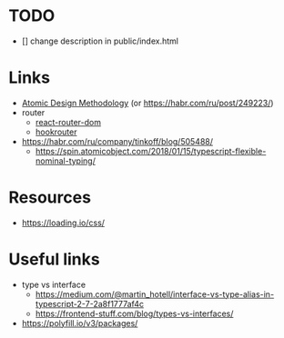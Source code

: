 # TODO

- [] change description in public/index.html

# Links

- [Atomic Design Methodology](https://atomicdesign.bradfrost.com/chapter-2/) (or https://habr.com/ru/post/249223/)
- router
  - [react-router-dom](https://reacttraining.com/react-router/web/guides/quick-start)
  - [hookrouter](https://github.com/Paratron/hookrouter#readme)
- https://habr.com/ru/company/tinkoff/blog/505488/
  - https://spin.atomicobject.com/2018/01/15/typescript-flexible-nominal-typing/

# Resources

- https://loading.io/css/

# Useful links

- type vs interface
  - https://medium.com/@martin_hotell/interface-vs-type-alias-in-typescript-2-7-2a8f1777af4c
  - https://frontend-stuff.com/blog/types-vs-interfaces/
- https://polyfill.io/v3/packages/
